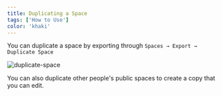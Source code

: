 ```yaml
---
title: Duplicating a Space
tags: ['How to Use']
color: 'khaki'
---
```


You can duplicate a space by exporting through `Spaces → Export → Duplicate Space`

![duplicate-space](/assets/posts/duplicate-space.png)

You can also duplicate other people's public spaces to create a copy that you can edit.
